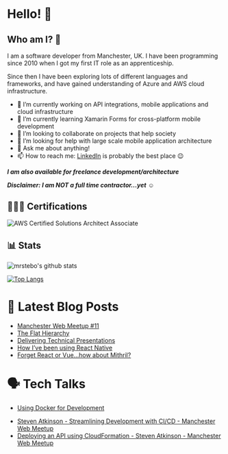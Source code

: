 # Hello! 👋

## Who am I? :thinking:

I am a software developer from Manchester, UK. I have been programming since 2010 when I got my first IT role as an apprenticeship.

Since then I have been exploring lots of different languages and frameworks, and have gained understanding of Azure and AWS cloud infrastructure.

- 🔭 I’m currently working on API integrations, mobile applications and cloud infrastructure
- 🌱 I’m currently learning Xamarin Forms for cross-platform mobile development
- 👯 I’m looking to collaborate on projects that help society
- 🤔 I’m looking for help with large scale mobile application architecture
- 💬 Ask me about anything!
- 📫 How to reach me: [LinkedIn](https://www.linkedin.com/in/steven-atkinson-79977516/) is probably the best place :wink:

**_I am also available for freelance development/architecture_**

**_Disclaimer: I am NOT a full time contractor...yet_** :relaxed:

## 👨🏻‍💻 Certifications

![AWS Certified Solutions Architect Associate](https://images.youracclaim.com/size/120x120/images/4bc21d8b-4afe-4fbd-9a90-a9de8bf7b240/AWS-SolArchitect-Associate-2020.png)

## 📊 Stats

![mrstebo's github stats](https://github-readme-stats.vercel.app/api?username=mrstebo&show_icons=true&count_private=true)

[![Top Langs](https://github-readme-stats.vercel.app/api/top-langs/?username=mrstebo)](https://github.com/anuraghazra/github-readme-stats)

# 📔 Latest Blog Posts

<!-- BLOG-POST-LIST:START -->
- [Manchester Web Meetup #11](https://medium.com/@steven_atkinson/manchester-web-meetup-11-8e19495b9432?source=rss-4d26508a7421------2)
- [The Flat Hierarchy](https://medium.com/@steven_atkinson/the-flat-hierarchy-2234f67a5e1d?source=rss-4d26508a7421------2)
- [Delivering Technical Presentations](https://medium.com/@steven_atkinson/delivering-technical-presentations-ce53ebe95661?source=rss-4d26508a7421------2)
- [How I’ve been using React Native](https://medium.com/@steven_atkinson/how-ive-been-using-react-native-1ded10799304?source=rss-4d26508a7421------2)
- [Forget React or Vue…how about Mithril?](https://medium.com/@steven_atkinson/forget-react-or-vue-how-about-mithril-d5d1c44d77ac?source=rss-4d26508a7421------2)
<!-- BLOG-POST-LIST:END -->

# 🗣️ Tech Talks

- [Using Docker for Development](https://vimeo.com/261998587)

<!-- TECH-TALKS:START -->
- [Steven Atkinson - Streamlining Development with CI/CD - Manchester Web Meetup](https://www.youtube.com/watch?v=6IpTc7V3Qfs)
- [Deploying an API using CloudFormation - Steven Atkinson - Manchester Web Meetup](https://www.youtube.com/watch?v=s-WqKkAg7qw)
<!-- TECH-TALKS:END -->

